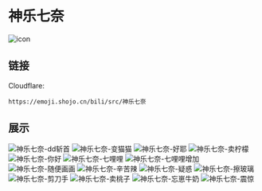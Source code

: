 # 神乐七奈
![icon](https://emoji.shojo.cn/bili/src/神乐七奈/icon.png)
## 链接
Cloudflare:
```
https://emoji.shojo.cn/bili/src/神乐七奈
```
## 展示
![神乐七奈-dd斩首](https://emoji.shojo.cn/bili/src/神乐七奈/神乐七奈-dd斩首.png)
![神乐七奈-变猫猫](https://emoji.shojo.cn/bili/src/神乐七奈/神乐七奈-变猫猫.png)
![神乐七奈-好耶](https://emoji.shojo.cn/bili/src/神乐七奈/神乐七奈-好耶.png)
![神乐七奈-卖柠檬](https://emoji.shojo.cn/bili/src/神乐七奈/神乐七奈-卖柠檬.png)
![神乐七奈-你好](https://emoji.shojo.cn/bili/src/神乐七奈/神乐七奈-你好.png)
![神乐七奈-七哩哩](https://emoji.shojo.cn/bili/src/神乐七奈/神乐七奈-七哩哩.png)
![神乐七奈-七哩哩增加](https://emoji.shojo.cn/bili/src/神乐七奈/神乐七奈-七哩哩增加.png)
![神乐七奈-随便画画](https://emoji.shojo.cn/bili/src/神乐七奈/神乐七奈-随便画画.png)
![神乐七奈-辛苦辣](https://emoji.shojo.cn/bili/src/神乐七奈/神乐七奈-辛苦辣.png)
![神乐七奈-疑惑](https://emoji.shojo.cn/bili/src/神乐七奈/神乐七奈-疑惑.png)
![神乐七奈-擦玻璃](https://emoji.shojo.cn/bili/src/神乐七奈/神乐七奈-擦玻璃.png)
![神乐七奈-剪刀手](https://emoji.shojo.cn/bili/src/神乐七奈/神乐七奈-剪刀手.png)
![神乐七奈-卖桃子](https://emoji.shojo.cn/bili/src/神乐七奈/神乐七奈-卖桃子.png)
![神乐七奈-忘崽牛奶](https://emoji.shojo.cn/bili/src/神乐七奈/神乐七奈-忘崽牛奶.png)
![神乐七奈-震惊](https://emoji.shojo.cn/bili/src/神乐七奈/神乐七奈-震惊.png)

